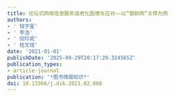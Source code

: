 ```yaml
---
title: 论坛式网络信息服务适老化困境与应对——以“银龄网”关停为例
authors:
- ' 钱宇星'
- ' 李浩'
- ' 倪珍妮'
- ' 桂文瑄'
date: '2021-01-01'
publishDate: '2025-09-29T20:17:29.324565Z'
publication_types:
- article-journal
publication: '*图书情报知识*'
doi: 10.13366/j.dik.2021.02.068
---
```

